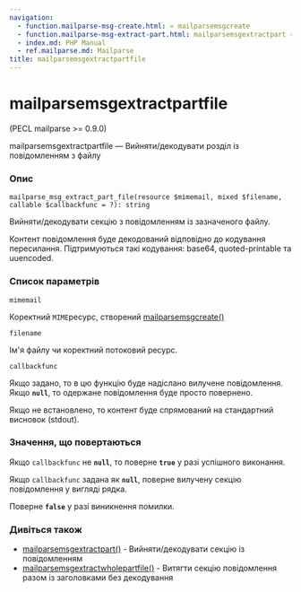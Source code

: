 ```yaml
---
navigation:
  - function.mailparse-msg-create.html: « mailparsemsgcreate
  - function.mailparse-msg-extract-part.html: mailparsemsgextractpart »
  - index.md: PHP Manual
  - ref.mailparse.md: Mailparse
title: mailparsemsgextractpartfile
---
```

# mailparsemsgextractpartfile

(PECL mailparse >= 0.9.0)

mailparsemsgextractpartfile — Вийняти/декодувати розділ із повідомленням з файлу

### Опис

```methodsynopsis
mailparse_msg_extract_part_file(resource $mimemail, mixed $filename, callable $callbackfunc = ?): string
```

Вийняти/декодувати секцію з повідомленням із зазначеного файлу.

Контент повідомлення буде декодований відповідно до кодування пересилання. Підтримуються такі кодування: base64, quoted-printable та uuencoded.

### Список параметрів

`mimemail`

Коректний `MIME`ресурс, створений [mailparsemsgcreate()](function.mailparse-msg-create.md)

`filename`

Ім'я файлу чи коректний потоковий ресурс.

`callbackfunc`

Якщо задано, то в цю функцію буде надіслано вилучене повідомлення. Якщо **`null`**, то одержане повідомлення буде просто повернено.

Якщо не встановлено, то контент буде спрямований на стандартний висновок (stdout).

### Значення, що повертаються

Якщо `callbackfunc` не **`null`**, то поверне **`true`** у разі успішного виконання.

Якщо `callbackfunc` задана як **`null`**, поверне вилучену секцію повідомлення у вигляді рядка.

Поверне **`false`** у разі виникнення помилки.

### Дивіться також

-   [mailparsemsgextractpart()](function.mailparse-msg-extract-part.md) - Вийняти/декодувати секцію із повідомленням
-   [mailparsemsgextractwholepartfile()](function.mailparse-msg-extract-whole-part-file.md) - Витягти секцію повідомлення разом із заголовками без декодування
